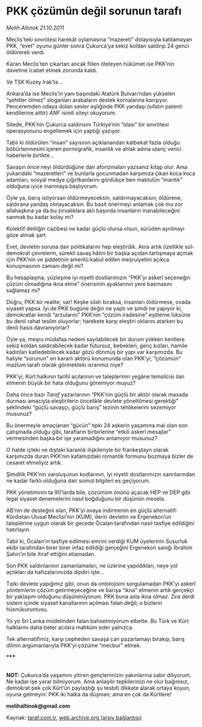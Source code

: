 # PKK çözümün değil sorunun tarafı

*Melih Altınok 21.10.2011*

<div class="yazi"><p>Meclis’teki sınırötesi harekât oylamasına “mazereti” dolayısıyla katılamayan PKK, “evet” oyunu günler sonra Çukurca’ya sekiz koldan saldırıp 24 genci öldürerek verdi.</p>
<p>Kararı Meclis’ten çıkartan ancak fiilen öteleyen hükümet ise PKK’nin davetine icabet etmek zorunda kaldı. </p>
<p>Ve TSK Kuzey Irak’ta...</p>
<p>Ankara’da ise Meclis’in yanı başındaki Atatürk Bulvarı’ndan yükselen “şehitler ölmez” sloganları arabaların destek kornalarına karışıyor. Penceremden odaya dolan sesler eşliğinde PKK yandaşı (sıfatın patenti kendilerine aittir) <i>ANF</i> isimli siteyi okuyorum.</p>
<p>Sitede, PKK’nin Çukurca saldırısını Türkiye’nin “olası” bir sınırötesi operasyonunu engellemek için yaptığı yazıyor. </p>
<p>Tabii ki öldürülen “insan” sayısının açıklanandan katbekat fazla olduğu böbürlenmesini içeren pornografik, insanlık ve ahlak adına utanç verici haberlerle birlikte...</p>
<p>Savaşın önce neyi öldürdüğüne dair aforizmaları yazsanız kitap olur. Ama yukarıdaki “mazeretleri” ve bunlarla gocunmadan karşımıza çıkan koca koca adamları, sosyal medya çığırtkanlarını gördükçe ben maktulün “mantık” olduğuna iyice inanmaya başlıyorum.</p>
<p>Öyle ya, barış istiyorsan öldürmeyeceksin, saldırmayacaksın; öldürene, saldırana yandaş olmayacaksın. Bu basit önermeyi anlamak çok mu zor allahaşkına ya da bu zırvalıklara aklı başında insanların inanabileceğini sanmak bu kadar kolay mı?</p>
<p>Kolektif deliliğin cazibesi ne kadar güçlü olursa olsun, sürüden ayrılmayı göze almak şart.</p>
<p>Evet, devletin soruna dair politikalarını hep eleştirdik. Ama artık özellikle sol-demokrat çevrelerin, sürekli savaş hâlini bir başka açıdan tartışmaya açmak için PKK’nin ve şiddetinin amentü kabul edilen meşruiyetini açıkça konuşmasının zamanı değil mi? </p>
<p>Bu hesaplaşma, yüzleşme iyi niyetli dostlarımızın “PKK’yı askerî seçeneğin çözüm olmadığına ikna etme” önerisinin ayaklarının yere basmasını sağlamaz mı?</p>
<p>Doğru, PKK bir realite, var! Keşke silah bıraksa, insanları öldürmese, ovada siyaset yapsa. İyi de PKK bugüne değin ne yaptı ve şimdi ne yapıyor ki, demokratlar kendi “arzularını” PKK’nin “çözüm iradesine” eşitleme lüksüne bu denli rahat teslim oluyorlar; harekete karşı eleştiri oklarını atarken bu denli hasis davranıyorlar?</p>
<p>Öyle ya, meşru müdafaa nedeni sayılabilecek bir durum yokken kentlere sekiz koldan saldırabilecek kadar fütursuz, bebekleri, genç kızları, hamile kadınları katledebilecek kadar gözü dönmüş bir yapı var karşımızda. Bu haliyle “sorunun” en kararlı aktörü konumunda olan PKK’yi, “çözümün” mazlum tarafı olarak görmekteki ısrarımız niye?</p>
<p>PKK’yi, Kürt halkının tarihî acılarının ve taleplerinin yegâne temsilcisi ilan etmenin büyük bir hata olduğunu göremiyor muyuz?</p>
<p>Daha önce bazı <i>Taraf</i> yazarlarının “PKK’nin güçlü bir aktör olarak masada durması amacıyla eleştirilerin öncelikle devlete yöneltilmesi gerektiği” şeklindeki “güçlü savaşçı, güçlü barış” tezinin tehlikelerini sezemiyor musunuz?</p>
<p>Bu önermeyle amaçlanan “gücün” tıpkı 24 askerin yaşamına mal olan son çatışmada olduğu gibi, tarafların birbirlerine “etkili askerî mesajlar” vermesinden başka bir işe yaramadığını anlamıyor musunuz?</p>
<p>O halde içteki ve dıştaki karanlık ilişkileriyle bir frankeştayn olarak karşımızda duran PKK’nin kafamızdaki romantik formunu bozmaya bizler de cesaret etmeliyiz artık. </p>
<p>Şimdilik PKK’nin varoluşunun kodlarının, iyi niyetli dostlarımızın sanrılarından ne kadar farklı olduğuna dair somut bilgileri es geçiyorum.</p>
<p>PKK yönetiminin ta 90’larda bile, çözümüm önünü açacak HEP ve DEP gibi legal siyaset denemelerini nasıl boğduğunu bir düşünün mesela. </p>
<p>AB’nin de desteğini alan, PKK’yi ovaya indirmenin en güçlü alternatifi Kürdistan Ulusal Meclisi’nin (KUM), derin devletin ve Ergenekon’un taleplerine uygun olarak bir gecede Öcalan tarafından nasıl tasfiye edildiğini hatırlayın.</p>
<p>Tabii ki, Öcalan’ın tasfiye edilmesi emrini verdiği KUM üyelerinin Susurluk ekibi tarafından birer birer infaz edildiği gerçeğini Ergenekon sanığı İbrahim Şahin’in bile itiraf ettiğini atlamadan.</p>
<p>Son PKK saldırılarının zamanlamaları, ne üzerine yapıldıkları, neye yol açtıkları da hafızalarımızda dipdiri işte...</p>
<p>Tıpkı devlete yapığımız gibi, onun da ontolojisini sorgulamadan PKK’yi askerî yöntemlerin çözüm getirmeyeceğine ve barışa “ikna” etmenin artık gerçekçi bir yaklaşım olduğunu düşünmüyorum. PKK buna asla ikna olmaz. Zira derdi sistem içinde siyaset kanallarının açılması falan değil; o bizlerin hüsnükuruntusu. </p>
<p>Yo yo Sri Lanka modelinden falan bahsetmiyorum elbette. Bu Türk ve Kürt halklarını daha beter acılara mahkûm eder yalnızca.</p>
<p>Tek alternatifimiz, karşı cepheden savaşa can pazarlamayı bırakıp, barış dilinin argümanlarıyla PKK’yi çözüme “mecbur” etmek.</p>
<p><b>***</b></p>
<p><b><br/>NOT:</b> Çukurca’da yaşamını yitiren gençlerimizin yakınlarına sabır diliyorum. Ne kadar işe yarar bilmiyorum. Ama anlaşılır tepkilerinizi ne olur bağımsız, demokrat pek çok Kürt’ün paylaştığı şu tesbiti dikkate alarak ortaya koyun, oyuna gelmeyin: PKK iki halka da düşman; ama en çok da Kürtlere!</p>
<p><b>melihaltinok@gmail.com</b></p>
</div>

Kaynak: [taraf.com.tr](http://www.taraf.com.tr/melih-altinok/makale-pkk-cozumun-degil-sorunun-tarafi.htm), [web.archive.org (arşiv bağlantısı)](http://web.archive.org/web/20130911205143/http://www.taraf.com.tr/melih-altinok/makale-pkk-cozumun-degil-sorunun-tarafi.htm)
